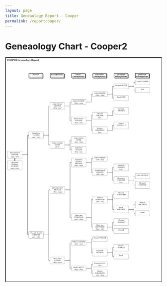 ```yaml
---
layout: page
title: Geneaology Report - Cooper
permalink: /reportcooper/
---
```

# Geneaology Chart - Cooper2
![Cooper Hourglass Chart](/assets/COOPERGeneaologyReport50.png)
